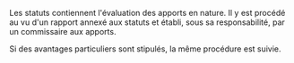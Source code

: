 Les statuts contiennent l'évaluation des apports en nature. Il y est procédé au vu d'un rapport annexé aux statuts et établi, sous sa responsabilité, par un commissaire aux apports.

Si des avantages particuliers sont stipulés, la même procédure est suivie.

